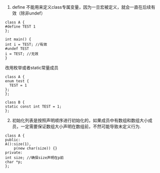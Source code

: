 1. define 不能用来定义class专属变量，因为一旦宏被定义，就会一直在后续有效（除非undef）
```
class A {
#define TEST 1
};

int main() {
int i = TEST; //有效
#undef TEST
i = TEST; //无效
}
```

改用枚举或者static常量成员

```
class A {
enum test {
  TEST = 1
};
};

class B {
static const int TEST = 1;
};
```


2. 初始化列表是按照声明顺序进行初始化的，如果成员中有数组和数组大小成员，一定需要保证数组大小声明在数组前，不然可能导致未定义行为.
```
class A {
public:
A():size(1),
    p(new char(size)) {}
private:
int size; //确保size声明在p前
char *p;
};

```
